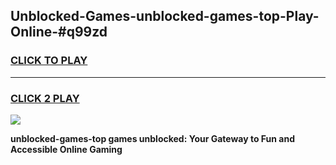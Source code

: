 
## Unblocked-Games-unblocked-games-top-Play-Online-#q99zd
<h3>
<a href="https://premium.freeplayer.one?title=unblocked-games-top&ref=27F">CLICK TO PLAY</a></h3>
<hr>

<h3>
<a href="https://premium.freeplayer.one?title=unblocked-games-top&ref=27F">CLICK 2 PLAY</a>
  
</h3>

<a href="https://premium.freeplayer.one?title=unblocked-games-top&ref=27F"><img src="https://clearcache.store/games.png"></a>


**unblocked-games-top games unblocked: Your Gateway to Fun and Accessible Online Gaming**
